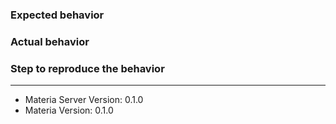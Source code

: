 ### Expected behavior

### Actual behavior

### Step to reproduce the behavior


---

* Materia Server Version: 0.1.0
* Materia Version: 0.1.0
